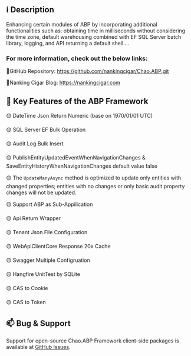 ## ℹ️ Description
Enhancing certain modules of ABP by incorporating additional functionalities such as: obtaining time in milliseconds without considering the time zone, default warehousing combined with EF SQL Server batch library, logging, and API returning a default shell....

### For more information, check out the below links: 

🔗GitHub Repository: https://github.com/nankingcigar/Chao.ABP.git

🔗Nanking Cigar Blog: https://nankingcigar.com

## 🚀 Key Features of the ABP Framework

🟡 DateTime Json Return Numeric (base on 1970/01/01 UTC)

🟡 SQL Server EF Bulk Operation

🟡 Audit Log Bulk Insert

🟡 PublishEntityUpdatedEventWhenNavigationChanges & SaveEntityHistoryWhenNavigationChanges default value false

🟡 The `UpdateManyAsync` method is optimized to update only entities with changed properties; entities with no changes or only basic audit property changes will not be updated.

🟡 Support ABP as Sub-Appilication

🟡 Api Return Wrapper

🟡 Tenant Json File Configuration

🟡 WebApiClientCore Response 20x Cache

🟡 Swagger Multiple Configruation

🟡 Hangfire UnitTest by SQLite

🟡 CAS to Cookie

🟡 CAS to Token

## 📫 Bug & Support

Support for open-source Chao.ABP Framework client-side packages is available at [GitHub Issues](https://github.com/nankingcigar/Chao.ABP/issues).
